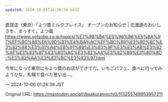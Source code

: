 ```yaml
---
updated: 2024-10-05T16:26:38.663Z
---
```


<p>直営店（東京）「よつ葉ミルクプレイス」 オープンのお知らせ | 北海道のおいしさを、まっすぐ。よつ葉<br /><a href="https://www.yotsuba.co.jp/topics/%E7%9B%B4%E5%96%B6%E5%BA%97%EF%BC%88%E6%9D%B1%E4%BA%AC%EF%BC%89%E3%80%8C%E3%82%88%E3%81%A4%E8%91%89%E3%83%9F%E3%83%AB%E3%82%AF%E3%83%97%E3%83%AC%E3%82%A4%E3%82%B9%E3%80%8D-%E3%82%AA%E3%83%BC%E3%83%97.html" target="_blank" rel="nofollow noopener noreferrer" translate="no"><span class="invisible">https://www.</span><span class="ellipsis">yotsuba.co.jp/topics/%E7%9B%B4</span><span class="invisible">%E5%96%B6%E5%BA%97%EF%BC%88%E6%9D%B1%E4%BA%AC%EF%BC%89%E3%80%8C%E3%82%88%E3%81%A4%E8%91%89%E3%83%9F%E3%83%AB%E3%82%AF%E3%83%97%E3%83%AC%E3%82%A4%E3%82%B9%E3%80%8D-%E3%82%AA%E3%83%BC%E3%83%97.html</span></a></p><p>今年になって東京にもよつ葉のお店ができてた。いちごパフェ、食べに行ってみようかな。札幌で食べた思い出…。</p>

&mdash; 2024-10-06 01:26:38 JST

Original URL: https://mastodon.social/@sakuramochi0/113255749953957211
